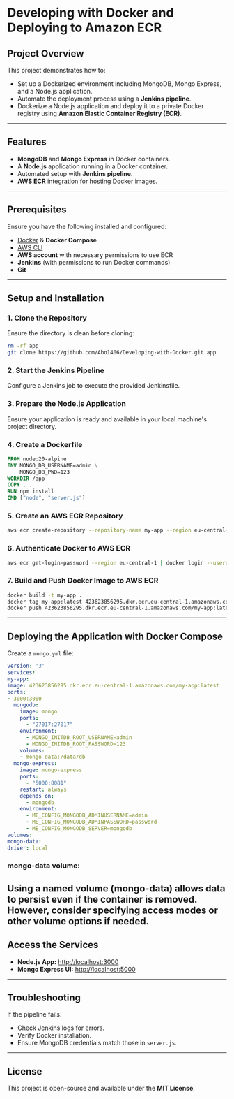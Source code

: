 # **Developing with Docker and Deploying to Amazon ECR**

## **Project Overview**
This project demonstrates how to:
- Set up a Dockerized environment including MongoDB, Mongo Express, and a Node.js application.  
- Automate the deployment process using a **Jenkins pipeline**.  
- Dockerize a Node.js application and deploy it to a private Docker registry using **Amazon Elastic Container Registry (ECR)**.

---

## **Features**
- **MongoDB** and **Mongo Express** in Docker containers.  
- A **Node.js** application running in a Docker container.  
- Automated setup with **Jenkins pipeline**.  
- **AWS ECR** integration for hosting Docker images.  

---

## **Prerequisites**
Ensure you have the following installed and configured:
- [Docker](https://docs.docker.com/get-docker/) & **Docker Compose**  
- [AWS CLI](https://docs.aws.amazon.com/cli/latest/userguide/install-cliv2.html)  
- **AWS account** with necessary permissions to use ECR  
- **Jenkins** (with permissions to run Docker commands)  
- **Git**  

---

## **Setup and Installation**

### **1. Clone the Repository**
Ensure the directory is clean before cloning:
```bash
rm -rf app
git clone https://github.com/Abo1406/Developing-with-Docker.git app
```

### **2. Start the Jenkins Pipeline**
Configure a Jenkins job to execute the provided Jenkinsfile.  

### **3. Prepare the Node.js Application**
Ensure your application is ready and available in your local machine's project directory.

### **4. Create a Dockerfile**
```dockerfile
FROM node:20-alpine
ENV MONGO_DB_USERNAME=admin \
    MONGO_DB_PWD=123
WORKDIR /app
COPY . .
RUN npm install
CMD ["node", "server.js"]
```

### **5. Create an AWS ECR Repository**
```bash
aws ecr create-repository --repository-name my-app --region eu-central-1
```

### **6. Authenticate Docker to AWS ECR**
```bash
aws ecr get-login-password --region eu-central-1 | docker login --username AWS --password-stdin 423623856295.dkr.ecr.eu-central-1.amazonaws.com
```

### **7. Build and Push Docker Image to AWS ECR**
```bash
docker build -t my-app .
docker tag my-app:latest 423623856295.dkr.ecr.eu-central-1.amazonaws.com/my-app:latest
docker push 423623856295.dkr.ecr.eu-central-1.amazonaws.com/my-app:latest
```

---

## **Deploying the Application with Docker Compose**
Create a `mongo.yml` file:
```yaml
version: '3'
services:
my-app:
image: 423623856295.dkr.ecr.eu-central-1.amazonaws.com/my-app:latest
ports: 
- 3000:3000
  mongodb:
    image: mongo
    ports:
      - "27017:27017"
    environment:
      - MONGO_INITDB_ROOT_USERNAME=admin
      - MONGO_INITDB_ROOT_PASSWORD=123
    volumes:
    - mongo-data:/data/db
  mongo-express:
    image: mongo-express
    ports:
      - "5000:8081"
    restart: always
    depends_on:
      - mongodb
    environment:
      - ME_CONFIG_MONGODB_ADMINUSERNAME=admin
      - ME_CONFIG_MONGODB_ADMINPASSWORD=password
      - ME_CONFIG_MONGODB_SERVER=mongodb
volumes:
mongo-data:
driver: local
```
### mongo-data volume:
Using a named volume (mongo-data) allows data to persist even if the container is removed. However, consider specifying access modes or other volume options if needed.
---

## **Access the Services**
- **Node.js App:** [http://localhost:3000](http://localhost:3000)  
- **Mongo Express UI:** [http://localhost:5000](http://localhost:5000)  

---

## **Troubleshooting**
If the pipeline fails:
- Check Jenkins logs for errors.  
- Verify Docker installation.  
- Ensure MongoDB credentials match those in `server.js`.  

---

## **License**
This project is open-source and available under the **MIT License**.
